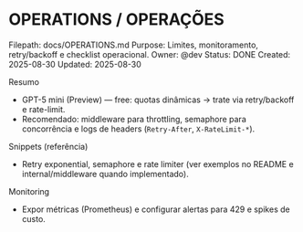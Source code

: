 # OPERATIONS / OPERAÇÕES

Filepath: docs/OPERATIONS.md
Purpose: Limites, monitoramento, retry/backoff e checklist operacional.
Owner: @dev
Status: DONE
Created: 2025-08-30
Updated: 2025-08-30

Resumo
- GPT-5 mini (Preview) — free: quotas dinâmicas → trate via retry/backoff e rate-limit.
- Recomendado: middleware para throttling, semaphore para concorrência e logs de headers (`Retry-After`, `X-RateLimit-*`).

Snippets (referência)
- Retry exponential, semaphore e rate limiter (ver exemplos no README e internal/middleware quando implementado).

Monitoring
- Expor métricas (Prometheus) e configurar alertas para 429 e spikes de custo.